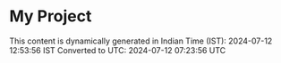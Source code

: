 # My Project

This content is dynamically generated in Indian Time (IST): 2024-07-12 12:53:56 IST
Converted to UTC: 2024-07-12 07:23:56 UTC
